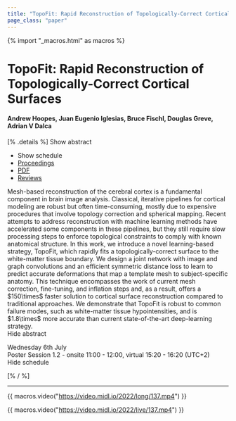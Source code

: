 ```yaml
---
title: "TopoFit: Rapid Reconstruction of Topologically-Correct Cortical Surfaces"
page_class: "paper"
---
```


{% import "_macros.html" as macros %}

# TopoFit: Rapid Reconstruction of Topologically-Correct Cortical Surfaces

#### Andrew Hoopes, Juan Eugenio Iglesias, Bruce Fischl, Douglas Greve, Adrian V Dalca

[% .details %]
<a class="toggle_visibility" data-selector=".abstract" data-level="3">Show abstract</a>
- <a class="toggle_visibility" data-selector=".schedule" data-level="3">Show schedule</a>
- <a href="">Proceedings</a>
- <a href="https://openreview.net/pdf?id=-JiHeZNDY3a">PDF</a>
- <a href="https://openreview.net/forum?id=-JiHeZNDY3a">Reviews</a>

<p>
    <span class="abstract">
        Mesh-based reconstruction of the cerebral cortex is a fundamental component in brain image analysis. Classical, iterative pipelines for cortical modeling are robust but often time-consuming, mostly due to expensive procedures that involve topology correction and spherical mapping. Recent attempts to address reconstruction with machine learning methods have accelerated some components in these pipelines, but they still require slow processing steps to enforce topological constraints to comply with known anatomical structure. In this work, we introduce a novel learning-based strategy, TopoFit, which rapidly fits a topologically-correct surface to the white-matter tissue boundary. We design a joint network with image and graph convolutions and an efficient symmetric distance loss to learn to predict accurate deformations that map a template mesh to subject-specific anatomy. This technique encompasses the work of current mesh correction, fine-tuning, and inflation steps and, as a result, offers a $150\times$ faster solution to cortical surface reconstruction compared to traditional approaches. We demonstrate that TopoFit is robust to common failure modes, such as white-matter tissue hypointensities, and is $1.8\times$ more accurate than current state-of-the-art deep-learning strategy. 
        <br>
        <span class="actions"><a class="toggle_visibility" data-level="2">Hide abstract</a></span>
    </span>
</p>

<p>
    <span class="schedule">
        Wednesday 6th July<br>Poster Session 1.2 - onsite 11:00 - 12:00, virtual 15:20 - 16:20 (UTC+2)
        <br>
        <span class="actions"><a class="toggle_visibility" data-level="2">Hide schedule</a></span>
    </span>
</p>

[% / %]


---
{{ macros.video("https://video.midl.io/2022/long/137.mp4") }}

{{ macros.video("https://video.midl.io/2022/live/137.mp4") }}